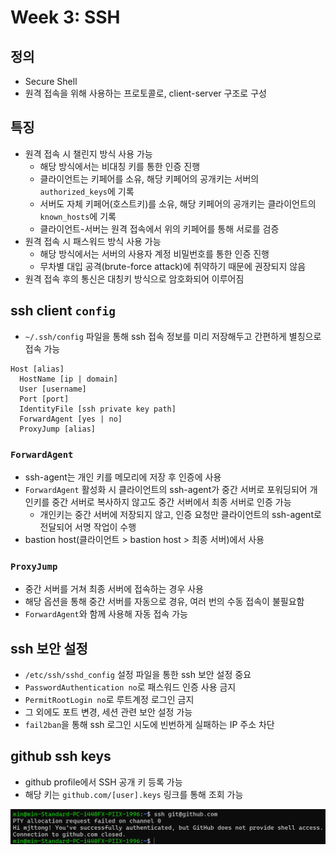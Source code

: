 # Week 3: SSH

## 정의

- Secure Shell
- 원격 접속을 위해 사용하는 프로토콜로, client-server 구조로 구성

## 특징

- 원격 접속 시 챌린지 방식 사용 가능
  - 해당 방식에서는 비대칭 키를 통한 인증 진행
  - 클라이언트는 키페어를 소유, 해당 키페어의 공개키는 서버의 `authorized_keys`에 기록
  - 서버도 자체 키페어(호스트키)를 소유, 해당 키페어의 공개키는 클라이언트의 `known_hosts`에 기록
  - 클라이언트-서버는 원격 접속에서 위의 키페어를 통해 서로를 검증
- 원격 접속 시 패스워드 방식 사용 가능
  - 해당 방식에서는 서버의 사용자 계정 비밀번호를 통한 인증 진행
  - 무차별 대입 공격(brute-force attack)에 취약하기 때문에 권장되지 않음
- 원격 접속 후의 통신은 대칭키 방식으로 암호화되어 이루어짐

## ssh client `config`

- `~/.ssh/config` 파일을 통해 ssh 접속 정보를 미리 저장해두고 간편하게 별칭으로 접속 가능

```plain text
Host [alias]
  HostName [ip | domain]
  User [username]
  Port [port]
  IdentityFile [ssh private key path]
  ForwardAgent [yes | no]
  ProxyJump [alias]
```

### `ForwardAgent`

- ssh-agent는 개인 키를 메모리에 저장 후 인증에 사용
- `ForwardAgent` 활성화 시 클라이언트의 ssh-agent가 중간 서버로 포워딩되어 개인키를 중간 서버로 복사하지 않고도 중간 서버에서 최종 서버로 인증 가능
  - 개인키는 중간 서버에 저장되지 않고, 인증 요청만 클라이언트의 ssh-agent로 전달되어 서명 작업이 수행
- bastion host(클라이언트 > bastion host > 최종 서버)에서 사용

### `ProxyJump`

- 중간 서버를 거쳐 최종 서버에 접속하는 경우 사용
- 해당 옵션을 통해 중간 서버를 자동으로 경유, 여러 번의 수동 접속이 불필요함
- `ForwardAgent`와 함께 사용해 자동 접속 가능

## ssh 보안 설정

- `/etc/ssh/sshd_config` 설정 파일을 통한 ssh 보안 설정 중요
- `PasswordAuthentication no`로 패스워드 인증 사용 금지
- `PermitRootLogin no`로 루트계정 로그인 금지
- 그 외에도 포트 변경, 세션 관련 보안 설정 가능
- `fail2ban`을 통해 ssh 로그인 시도에 빈번하게 실패하는 IP 주소 차단

## github ssh keys

- github profile에서 SSH 공개 키 등록 가능
- 해당 키는 `github.com/[user].keys` 링크를 통해 조회 가능

![Image](/week3/ssh/ssh.png)
